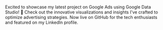 Excited to showcase my latest project on Google Ads using Google Data Studio! 🚀 Check out the innovative visualizations and insights I've crafted to optimize advertising strategies. Now live on GitHub for the tech enthusiasts and featured on my LinkedIn profile.
